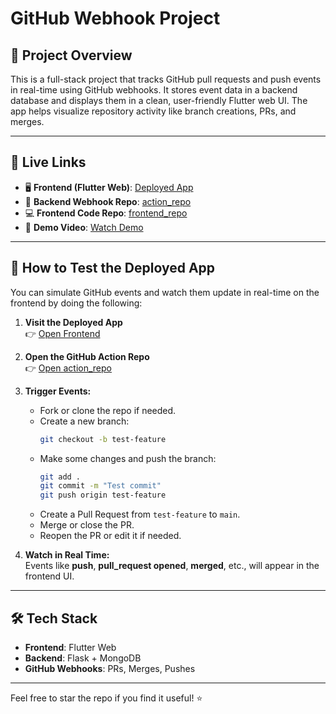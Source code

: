 # GitHub Webhook Project

## 🚀 Project Overview

This is a full-stack project that tracks GitHub pull requests and push events in real-time using GitHub webhooks. It stores event data in a backend database and displays them in a clean, user-friendly Flutter web UI. The app helps visualize repository activity like branch creations, PRs, and merges.

---

## 🔗 Live Links

- 🖥️ **Frontend (Flutter Web)**: [Deployed App](https://testapp-50a7b.web.app/)
- 🧠 **Backend Webhook Repo**: [action_repo](https://github.com/jayPatel029/action-repo)
- 💻 **Frontend Code Repo**: [frontend_repo](https://github.com/jayPatel029/frontend-webhook)
- 🎥 **Demo Video**: [Watch Demo](https://drive.google.com/file/d/1YKxl1Eu-y9awf68w0wU_AIgRScb3wMcY/view?usp=sharing)

---

## 🧪 How to Test the Deployed App

You can simulate GitHub events and watch them update in real-time on the frontend by doing the following:

1. **Visit the Deployed App**  
   👉 [Open Frontend](https://testapp-50a7b.web.app)

2. **Open the GitHub Action Repo**  
   👉 [Open action_repo](https://github.com/jayPatel029/action-repo)

3. **Trigger Events:**
   - Fork or clone the repo if needed.
   - Create a new branch:
     ```bash
     git checkout -b test-feature
     ```
   - Make some changes and push the branch:
     ```bash
     git add .
     git commit -m "Test commit"
     git push origin test-feature
     ```
   - Create a Pull Request from `test-feature` to `main`.
   - Merge or close the PR.
   - Reopen the PR or edit it if needed.

4. **Watch in Real Time:**  
   Events like **push**, **pull_request opened**, **merged**, etc., will appear in the frontend UI.

---

## 🛠️ Tech Stack

- **Frontend**: Flutter Web
- **Backend**: Flask + MongoDB
- **GitHub Webhooks**: PRs, Merges, Pushes

---

Feel free to star the repo if you find it useful! ⭐

